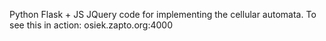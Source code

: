 Python Flask + JS JQuery code for implementing the cellular automata.
To see this in action: osiek.zapto.org:4000
